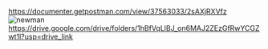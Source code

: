 https://documenter.getpostman.com/view/37563033/2sAXjRXVfz
![newman](https://github.com/user-attachments/assets/facd85d0-bd00-4d31-aee2-19f2b9ce43af)
https://drive.google.com/drive/folders/1hBfVqLlBJ_on6MAJ2ZEzGfRwYCGZwt1l?usp=drive_link
